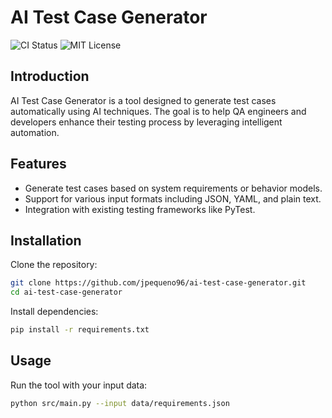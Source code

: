 # AI Test Case Generator

![CI Status](https://github.com/jpequeno96/ai-test-case-generator/workflows/CI/badge.svg)
![MIT License](https://img.shields.io/badge/license-MIT-blue.svg)

## Introduction

AI Test Case Generator is a tool designed to generate test cases automatically using AI techniques. 
The goal is to help QA engineers and developers enhance their testing process by leveraging intelligent automation.

## Features

- Generate test cases based on system requirements or behavior models.
- Support for various input formats including JSON, YAML, and plain text.
- Integration with existing testing frameworks like PyTest.

## Installation

Clone the repository:

```bash
git clone https://github.com/jpequeno96/ai-test-case-generator.git
cd ai-test-case-generator
```

Install dependencies:

```bash
pip install -r requirements.txt
```

## Usage

Run the tool with your input data:

```bash
python src/main.py --input data/requirements.json
```
